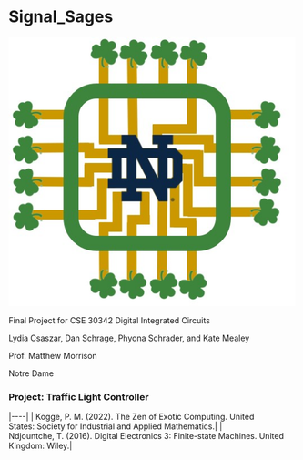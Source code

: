 # Signal_Sages

![Logo](nd_circuit_logo.png)

Final Project for CSE 30342 Digital Integrated Circuits

Lydia Csaszar, Dan Schrage, Phyona Schrader, and Kate Mealey

Prof. Matthew Morrison

Notre Dame

### Project: Traffic Light Controller

|----|
| Kogge, P. M. (2022). The Zen of Exotic Computing. United States: Society for Industrial and Applied Mathematics.|
| Ndjountche, T. (2016). Digital Electronics 3: Finite-state Machines. United Kingdom: Wiley.|
